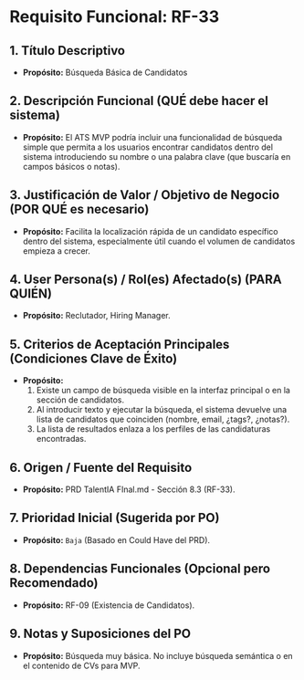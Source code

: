 # Requisito Funcional: RF-33

## 1. Título Descriptivo
* **Propósito:** Búsqueda Básica de Candidatos

## 2. Descripción Funcional (QUÉ debe hacer el sistema)
* **Propósito:** El ATS MVP podría incluir una funcionalidad de búsqueda simple que permita a los usuarios encontrar candidatos dentro del sistema introduciendo su nombre o una palabra clave (que buscaría en campos básicos o notas).

## 3. Justificación de Valor / Objetivo de Negocio (POR QUÉ es necesario)
* **Propósito:** Facilita la localización rápida de un candidato específico dentro del sistema, especialmente útil cuando el volumen de candidatos empieza a crecer.

## 4. User Persona(s) / Rol(es) Afectado(s) (PARA QUIÉN)
* **Propósito:** Reclutador, Hiring Manager.

## 5. Criterios de Aceptación Principales (Condiciones Clave de Éxito)
* **Propósito:**
    1.  Existe un campo de búsqueda visible en la interfaz principal o en la sección de candidatos.
    2.  Al introducir texto y ejecutar la búsqueda, el sistema devuelve una lista de candidatos que coinciden (nombre, email, ¿tags?, ¿notas?).
    3.  La lista de resultados enlaza a los perfiles de las candidaturas encontradas.

## 6. Origen / Fuente del Requisito
* **Propósito:** PRD TalentIA FInal.md - Sección 8.3 (RF-33).

## 7. Prioridad Inicial (Sugerida por PO)
* **Propósito:** `Baja` (Basado en Could Have del PRD).

## 8. Dependencias Funcionales (Opcional pero Recomendado)
* **Propósito:** RF-09 (Existencia de Candidatos).

## 9. Notas y Suposiciones del PO
* **Propósito:** Búsqueda muy básica. No incluye búsqueda semántica o en el contenido de CVs para MVP.